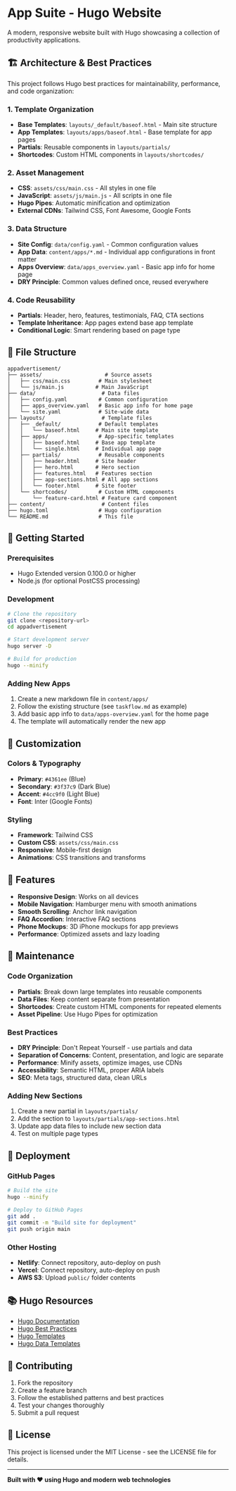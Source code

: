 # App Suite - Hugo Website

A modern, responsive website built with Hugo showcasing a collection of productivity applications.

## 🏗️ Architecture & Best Practices

This project follows Hugo best practices for maintainability, performance, and code organization:

### 1. **Template Organization**
- **Base Templates**: `layouts/_default/baseof.html` - Main site structure
- **App Templates**: `layouts/apps/baseof.html` - Base template for app pages
- **Partials**: Reusable components in `layouts/partials/`
- **Shortcodes**: Custom HTML components in `layouts/shortcodes/`

### 2. **Asset Management**
- **CSS**: `assets/css/main.css` - All styles in one file
- **JavaScript**: `assets/js/main.js` - All scripts in one file
- **Hugo Pipes**: Automatic minification and optimization
- **External CDNs**: Tailwind CSS, Font Awesome, Google Fonts

### 3. **Data Structure**
- **Site Config**: `data/config.yaml` - Common configuration values
- **App Data**: `content/apps/*.md` - Individual app configurations in front matter
- **Apps Overview**: `data/apps_overview.yaml` - Basic app info for home page
- **DRY Principle**: Common values defined once, reused everywhere

### 4. **Code Reusability**
- **Partials**: Header, hero, features, testimonials, FAQ, CTA sections
- **Template Inheritance**: App pages extend base app template
- **Conditional Logic**: Smart rendering based on page type

## 📁 File Structure

```
appadvertisement/
├── assets/                    # Source assets
│   ├── css/main.css         # Main stylesheet
│   └── js/main.js          # Main JavaScript
├── data/                     # Data files
│   ├── config.yaml          # Common configuration
│   ├── apps_overview.yaml   # Basic app info for home page
│   └── site.yaml            # Site-wide data
├── layouts/                  # Template files
│   ├── _default/            # Default templates
│   │   └── baseof.html     # Main site template
│   ├── apps/                # App-specific templates
│   │   ├── baseof.html     # Base app template
│   │   └── single.html     # Individual app page
│   ├── partials/            # Reusable components
│   │   ├── header.html     # Site header
│   │   ├── hero.html       # Hero section
│   │   ├── features.html   # Features section
│   │   ├── app-sections.html # All app sections
│   │   └── footer.html     # Site footer
│   └── shortcodes/          # Custom HTML components
│       └── feature-card.html # Feature card component
├── content/                  # Content files
├── hugo.toml                # Hugo configuration
└── README.md                # This file
```

## 🚀 Getting Started

### Prerequisites
- Hugo Extended version 0.100.0 or higher
- Node.js (for optional PostCSS processing)

### Development
```bash
# Clone the repository
git clone <repository-url>
cd appadvertisement

# Start development server
hugo server -D

# Build for production
hugo --minify
```

### Adding New Apps
1. Create a new markdown file in `content/apps/`
2. Follow the existing structure (see `taskflow.md` as example)
3. Add basic app info to `data/apps-overview.yaml` for the home page
4. The template will automatically render the new app

## 🎨 Customization

### Colors & Typography
- **Primary**: `#4361ee` (Blue)
- **Secondary**: `#3f37c9` (Dark Blue)
- **Accent**: `#4cc9f0` (Light Blue)
- **Font**: Inter (Google Fonts)

### Styling
- **Framework**: Tailwind CSS
- **Custom CSS**: `assets/css/main.css`
- **Responsive**: Mobile-first design
- **Animations**: CSS transitions and transforms

## 📱 Features

- **Responsive Design**: Works on all devices
- **Mobile Navigation**: Hamburger menu with smooth animations
- **Smooth Scrolling**: Anchor link navigation
- **FAQ Accordion**: Interactive FAQ sections
- **Phone Mockups**: 3D iPhone mockups for app previews
- **Performance**: Optimized assets and lazy loading

## 🔧 Maintenance

### Code Organization
- **Partials**: Break down large templates into reusable components
- **Data Files**: Keep content separate from presentation
- **Shortcodes**: Create custom HTML components for repeated elements
- **Asset Pipeline**: Use Hugo Pipes for optimization

### Best Practices
- **DRY Principle**: Don't Repeat Yourself - use partials and data
- **Separation of Concerns**: Content, presentation, and logic are separate
- **Performance**: Minify assets, optimize images, use CDNs
- **Accessibility**: Semantic HTML, proper ARIA labels
- **SEO**: Meta tags, structured data, clean URLs

### Adding New Sections
1. Create a new partial in `layouts/partials/`
2. Add the section to `layouts/partials/app-sections.html`
3. Update app data files to include new section data
4. Test on multiple page types

## 🚀 Deployment

### GitHub Pages
```bash
# Build the site
hugo --minify

# Deploy to GitHub Pages
git add .
git commit -m "Build site for deployment"
git push origin main
```

### Other Hosting
- **Netlify**: Connect repository, auto-deploy on push
- **Vercel**: Connect repository, auto-deploy on push
- **AWS S3**: Upload `public/` folder contents

## 📚 Hugo Resources

- [Hugo Documentation](https://gohugo.io/documentation/)
- [Hugo Best Practices](https://gohugo.io/hugo-starter/)
- [Hugo Templates](https://gohugo.io/templates/)
- [Hugo Data Templates](https://gohugo.io/templates/data-templates/)

## 🤝 Contributing

1. Fork the repository
2. Create a feature branch
3. Follow the established patterns and best practices
4. Test your changes thoroughly
5. Submit a pull request

## 📄 License

This project is licensed under the MIT License - see the LICENSE file for details.

---

**Built with ❤️ using Hugo and modern web technologies**

